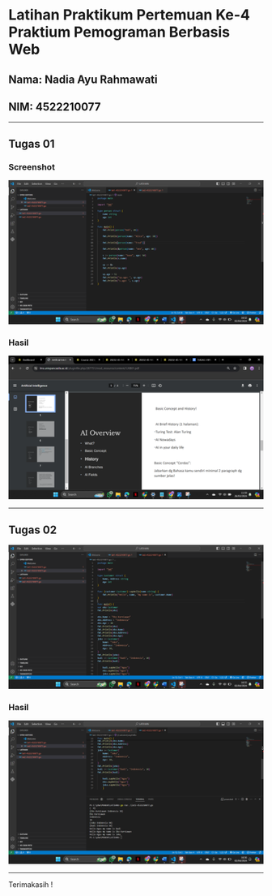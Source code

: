 # Latihan Praktikum Pertemuan Ke-4 Praktium Pemograman Berbasis Web

## Nama: Nadia Ayu Rahmawati
## NIM: 4522210077

---

## Tugas 01 
### Screenshot
![Tugas 01](P-PBW-LAT1.png)
### Hasil 
![Tugas 01](P-PBW-LAT1H.png)

---

## Tugas 02
![Tugas 02](P-PBW-LAT2.png)
### Hasil 
![Tugas 02](P-PBW-LAT2H.png)

---

Terimakasih !
